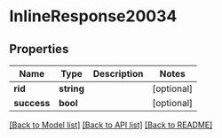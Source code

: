 # InlineResponse20034

## Properties
Name | Type | Description | Notes
------------ | ------------- | ------------- | -------------
**rid** | **string** |  | [optional] 
**success** | **bool** |  | [optional] 

[[Back to Model list]](../../README.md#documentation-for-models) [[Back to API list]](../../README.md#documentation-for-api-endpoints) [[Back to README]](../../README.md)

